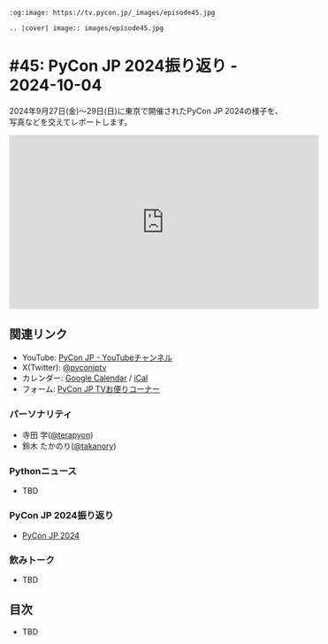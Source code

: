 ```{eval-rst}
:og:image: https://tv.pycon.jp/_images/episode45.jpg

.. |cover| image:: images/episode45.jpg
```

# #45: PyCon JP 2024振り返り - 2024-10-04

2024年9月27日(金)〜29日(日)に東京で開催されたPyCon JP 2024の様子を、写真などを交えてレポートします。

<iframe width="560" height="315" src="https://www.youtube.com/embed/bQrURFMbshQ?si=2SUJly7Fn__vPh37" title="YouTube video player" frameborder="0" allow="accelerometer; autoplay; clipboard-write; encrypted-media; gyroscope; picture-in-picture; web-share" referrerpolicy="strict-origin-when-cross-origin" allowfullscreen></iframe>

## 関連リンク

* YouTube: [PyCon JP - YouTubeチャンネル](https://www.youtube.com/user/PyConJP)
* X(Twitter): [@pyconjptv](https://twitter.com/pyconjptv)
* カレンダー: [Google Calendar](https://calendar.google.com/calendar/embed?src=tv%40pycon.jp&ctz=Asia%2FTokyo&mode=AGENDA) / [iCal](https://calendar.google.com/calendar/ical/tv%40pycon.jp/public/basic.ics)
* フォーム: [PyCon JP TVお便りコーナー](https://docs.google.com/forms/d/e/1FAIpQLSfvL4cKteAaG_czTXjofR83owyjXekG9GNDGC6-jRZCb_2HRw/viewform)

### パーソナリティ

* 寺田 学([@terapyon](https://twitter.com))
* 鈴木 たかのり([@takanory](https://twitter.com/takanory))

### Pythonニュース

* TBD

### PyCon JP 2024振り返り

* [PyCon JP 2024](https://2024.pycon.jp/en)

### 飲みトーク

* TBD

## 目次

* TBD

